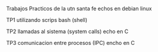 Trabajos Practicos de la utn santa fe echos en debian linux




TP1 utilizando scrips bash (shell)




TP2 llamadas al sistema (system calls) echo en C





TP3 comunicacion entre procesos (IPC) encho en C
